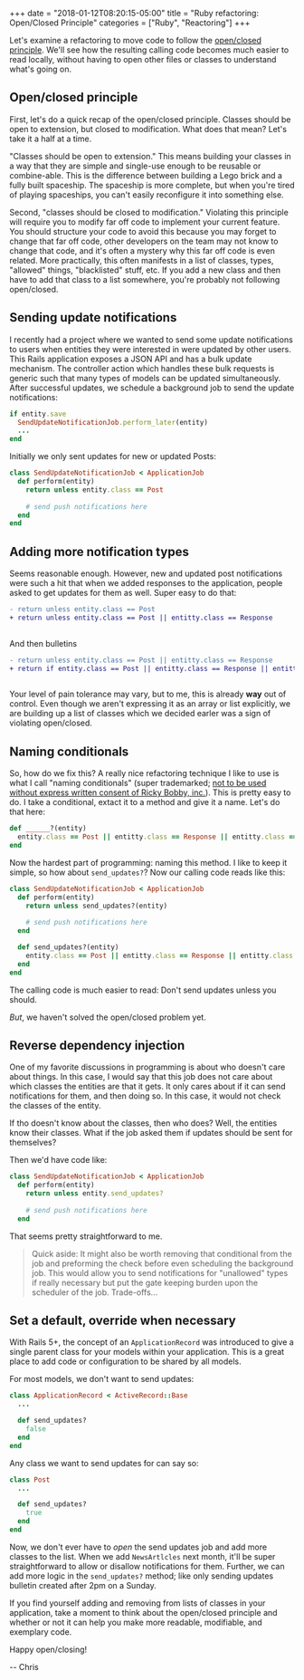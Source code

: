 +++
date = "2018-01-12T08:20:15-05:00"
title = "Ruby refactoring: Open/Closed Principle"
categories = ["Ruby", "Reactoring"]
+++

Let's examine a refactoring to move code to follow the
[open/closed principle](https://en.wikipedia.org/wiki/Open/closed_principle).
We'll see how the resulting calling code becomes much easier to read locally,
without having to open other files or classes to understand what's going on.

<!-- more -->

## Open/closed principle

First, let's do a quick recap of the open/closed principle. Classes should be
open to extension, but closed to modification. What does that mean? Let's take
it a half at a time.

"Classes should be open to extension." This means building
your classes in a way that they are simple and single-use enough to be reusable
or combine-able. This is the difference between building a Lego brick and a
fully built spaceship. The spaceship is more complete, but when you're tired of
playing spaceships, you can't easily reconfigure it into something else.

Second, "classes should be closed to modification." Violating this
principle will require you to modify far off code to implement your current
feature. You should structure your code to avoid this because you may forget
to change that far off code, other developers on the team may not know to change
that code, and it's often a mystery why this far off code is even related.
More practically, this often manifests in a list of classes, types, "allowed"
things, "blacklisted" stuff, etc. If you add a new class and then have to add
that class to a list somewhere, you're probably not following open/closed.

## Sending update notifications

I recently had a project where we wanted to send some update notifications to
users when entities they were interested in were updated by other users. This
Rails application exposes a JSON API and has a bulk update mechanism. The 
controller action which handles these bulk requests is generic such that many
types of models can be updated simultaneously. After successful updates, we
schedule a background job to send the update notifications:

```ruby
if entity.save
  SendUpdateNotificationJob.perform_later(entity)
  ...
end
```

Initially we only sent updates for new or updated Posts:

```ruby
class SendUpdateNotificationJob < ApplicationJob
  def perform(entity)
    return unless entity.class == Post
    
    # send push notifications here
  end
end
```

## Adding more notification types

Seems reasonable enough. However, new and updated post notifications were such
a hit that when we added responses to the application, people asked to get
updates for them as well. Super easy to do that:

```diff
- return unless entity.class == Post
+ return unless entity.class == Post || entitty.class == Response
 
```

And then bulletins

```diff
- return unless entity.class == Post || entitty.class == Response
+ return if entity.class == Post || entitty.class == Response || entitty.class == Bulletin
 
```

Your level of pain tolerance may vary, but to me, this is already __way__ out
of control. Even though we aren't expressing it as an array or list explicitly,
we are building up a list of classes which we decided earler was a sign of
violating open/closed.

## Naming conditionals

So, how do we fix this? A really nice refactoring technique I like to use is
what I call "naming conditionals" (super trademarked;
[not to be used without express written consent of Ricky Bobby, inc.](https://www.youtube.com/watch?v=Md1MDHroXGU)).
This is pretty easy to do. I take a conditional, extact it to a method and
give it a name. Let's do that here:

```ruby
def ______?(entity)
  entity.class == Post || entitty.class == Response || entitty.class == Bulletin
end

```

Now the hardest part of programming: naming this method. I like to keep it
simple, so how about `send_updates?`? Now our calling code reads like this:

```ruby
class SendUpdateNotificationJob < ApplicationJob
  def perform(entity)
    return unless send_updates?(entity)
    
    # send push notifications here
  end

  def send_updates?(entity)
    entity.class == Post || entitty.class == Response || entitty.class == Bulletin
  end
end
```

The calling code is much easier to read: Don't send updates unless you should.

_But_, we haven't solved the open/closed problem yet.

## Reverse dependency injection

One of my favorite discussions in programming is about who doesn't care about
things. In this case, I would say that this job does not care about which
classes the entities are that it gets. It only cares about if it can send
notifications for them, and then doing so. In this case, it would not check
the classes of the entity.

If tho doesn't know about the classes, then who does?  Well, the entities know
their classes. What if the job asked them if updates should be sent for
themselves?

Then we'd have code like:

```ruby
class SendUpdateNotificationJob < ApplicationJob
  def perform(entity)
    return unless entity.send_updates?
    
    # send push notifications here
  end
```

That seems pretty straightforward to me.

> Quick aside: It might also be worth removing that conditional from the job
> and preforming the check before even scheduling the background job. This would
> allow you to send notifications for "unallowed" types if really necessary but
> put the gate keeping burden upon the scheduler of the job. Trade-offs...

## Set a default, override when necessary

With Rails 5+, the concept of an `ApplicationRecord` was introduced to give a
single parent class for your models within your application. This is a great
place to add code or configuration to be shared by all models.

For most models, we don't want to send updates:

```ruby
class ApplicationRecord < ActiveRecord::Base
  ...

  def send_updates?
    false
  end
end
```

Any class we want to send updates for can say so:

```ruby
class Post
  ...

  def send_updates?
    true
  end
end
```

Now, we don't ever have to _open_ the send updates job and add more classes to
the list. When we add `NewsArtlcles` next month, it'll be super straightforward
to allow or disallow notifications for them. Further, we can add more logic in
the `send_updates?` method; like only sending updates bulletin created after
2pm on a Sunday.

If you find yourself adding and removing from lists of classes in your
application, take a moment to think about the open/closed principle and
whether or not it can help you make more readable, modifiable, and exemplary
code.

Happy open/closing!

-- Chris
